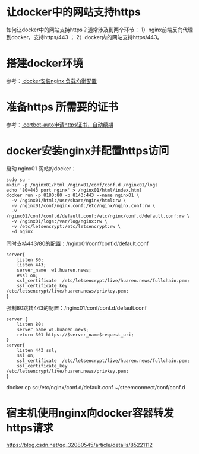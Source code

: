 <h1>让docker中的网站支持https</h1>

如何让docker中的网站支持https？通常涉及到两个环节：
1）nginx前端反向代理到docker，支持https/443 ；
2）docker内的网站支持https/443。

# 搭建docker环境
参考：[ docker安装nginx 负载均衡配置  ](https://steemit.com/@dappcoder/20200605nginxproxy) 

# 准备https 所需要的证书
参考：[ certbot-auto申请https证书，自动续期  ](https://steemit.com/@dappcoder/20200605nginxproxy) 

# docker安装nginx并配置https访问
启动 nginx01 网站的docker：
```
sudo su -
mkdir -p /nginx01/html /nginx01/conf/conf.d /nginx01/logs
echo '80+443 port nginx' > /nginx01/html/index.html 
docker run -p 8180:80 -p 8143:443 --name nginx01 \
  -v /nginx01/html:/usr/share/nginx/html:rw \
  -v /nginx01/conf/nginx.conf:/etc/nginx/nginx.conf:rw \
  -v /nginx01/conf/conf.d/default.conf:/etc/nginx/conf.d/default.conf:rw \
  -v /nginx01/logs:/var/log/nginx:rw \
  -v /etc/letsencrypt:/etc/letsencrypt:rw \
  -d nginx
```

同时支持443/80的配置：/nginx01/conf/conf.d/default.conf
```
server{
    listen 80;
    listen 443;
    server_name  w1.huaren.news;
    #ssl on;
    ssl_certificate  /etc/letsencrypt/live/huaren.news/fullchain.pem;
    ssl_certificate_key  /etc/letsencrypt/live/huaren.news/privkey.pem;
}
```
强制80跳转443的配置：/nginx01/conf/conf.d/default.conf
```
server {
    listen 80;
    server_name w1.huaren.news;
    return 301 https://$server_name$request_uri;
}
server{
    listen 443 ssl;
    ssl on;
    ssl_certificate  /etc/letsencrypt/live/huaren.news/fullchain.pem;
    ssl_certificate_key  /etc/letsencrypt/live/huaren.news/privkey.pem;
}
```

docker cp sc:/etc/nginx/conf.d/default.conf ~/steemconnect/conf/conf.d

# 宿主机使用nginx向docker容器转发https请求
https://blog.csdn.net/qq_32080545/article/details/85221112

